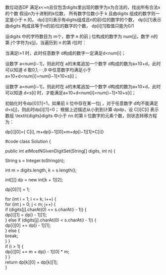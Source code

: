 数位动态DP
满足x<=n且仅包含digits里出现的数字为x为合法的，找出所有合法x 的个数
假设n为十进制的k位数， 所有数字位数小于 k 且由digits 组成的数字则一定是小于 n 的。
dp[i][0]表示有digits组成且n的前i位的数字的个数， dp[i][1]表示由digits 构成且等于n的前i位的数字的个数， dp[i][1]取值只能为0/1

设digits 中的字符数目为 m个，数字 n 的前 j 位构成的数字为 num[j]，数字 n的第 j个字符为s[j]，当遍历到 n 的第 i位时：

当满足i>1 时，此时任意数字 d构成的数字一定满足d<num[i]；

设数字 a<num[i−1]，则此时在 a的末尾追加一个数字 d构成的数为a×10+d，此时可以知道 d 取0,1,⋯,9 中任意数字均满足小于a×10+d<num[i]=num[i−1]×10+s[i]；

设数字 a=num[i−1]，则此时在 a的末尾追加一个数字 d构成的数为a×10+d，此时可以知道 d<s[i] 时，才能满足a×10+d<num[i]=num[i−1]×10+s[i]；

初始化时令dp[0][1]=1，如果前 ii 位中存在某一位j ，对于任意数字 d均不能满足 d=s[j]，则此时dp[i][1]=0；
根据上述描述从小到到计算 dpdp，设 C[i]C[i] 表示数组 \textit{digits}digits 中小于 nn 的第 ii 位数字的元素个数，则状态转移方程为：

dp[i][0]={
C[i],
m+dp[i−1][0]×m+dp[i−1][1]×C[i]}

#code
class Solution {

public int atMostNGivenDigitSet(String[] digits, int n) {

String s = Integer.toString(n);

int m = digits.length, k = s.length();

int[][] dp = new int[k + 1][2];

dp[0][1] = 1;

for (int i = 1; i <= k; i++) {   
for (int j = 0; j < m; j++) {   
if (digits[j].charAt(0) == s.charAt(i - 1)) {   
dp[i][1] = dp[i - 1][1];   
}
else if (digits[j].charAt(0) < s.charAt(i - 1)) {  
dp[i][0] += dp[i - 1][1];   
} else {   
break;  
}
}  
if (i > 1) {  
dp[i][0] += m + dp[i - 1][0] * m;  
}
}  
return dp[k][0] + dp[k][1];   
}
